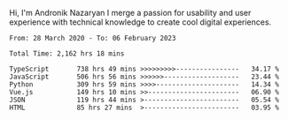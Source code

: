 Hi, I'm Andronik Nazaryan
I merge a passion for usability and user experience with technical knowledge to create cool digital experiences.


<!--START_SECTION:waka-->

```text
From: 28 March 2020 - To: 06 February 2023

Total Time: 2,162 hrs 18 mins

TypeScript       738 hrs 49 mins >>>>>>>>>----------------   34.17 %
JavaScript       506 hrs 56 mins >>>>>>-------------------   23.44 %
Python           309 hrs 59 mins >>>>---------------------   14.34 %
Vue.js           149 hrs 10 mins >>-----------------------   06.90 %
JSON             119 hrs 44 mins >------------------------   05.54 %
HTML             85 hrs 27 mins  >------------------------   03.95 %
```

<!--END_SECTION:waka-->
